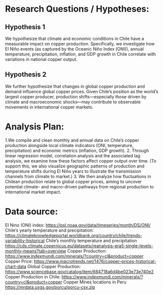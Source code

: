 # Research Questions / Hypotheses:
## Hypothesis 1
We hypothesize that climate and economic conditions in Chile have a measurable impact on copper production. Specifically, we investigate how El Niño events (as captured by the Oceanic Niño Index (ONI)), annual temperature, precipitation, inflation, and GDP growth in Chile correlate with variations in national copper output.

## Hypothesis 2
We further hypothesize that changes in global copper production and demand influence global copper prices. Given Chile’s position as the world’s largest copper producer, production shifts—especially those driven by climate and macroeconomic shocks—may contribute to observable movements in international copper markets.

# Analysis Plan:
1.We compile and clean monthly and annual data on Chile’s copper production alongside local climate indicators (ONI, temperature, precipitation) and economic metrics (inflation, GDP growth). 
2. Through linear regression model, correlation analysis and the associated lag analysis, we examine how these factors affect copper output over time. (To support this, we also visualize geographic patterns of production and temperature shifts during El Niño years to illustrate the transmission channels from climate to market.)
3. We then analyze how fluctuations in Chilean production relate to global copper prices, aiming to uncover potential climate- and macro-driven pathways from regional production to international market impact.

# Data source:
EI Nino (ONI) index:
https://psl.noaa.gov/data/timeseries/month/DS/ONI/
Chile’s yearly temperature and precipitation:
https://climateknowledgeportal.worldbank.org/country/chile/trends-variability-historical
Chile’s monthly temperature and precipitation
https://cds.climate.copernicus.eu/datasets/reanalysis-era5-single-levels-monthly-means?tab=overview
Copper Production:
https://www.indexmundi.com/minerals/?country=cl&product=copper
Copper Price:
https://www.macrotrends.net/1476/copper-prices-historical-chart-data
Global Copper Production:
https://www.sciencebase.gov/catalog/item/684718a6d4be023e73e740e2
Copper Production in Chile:
https://www.indexmundi.com/minerals/?country=cl&product=copper
Copper Mines locations in Peru
https://mrdata.usgs.gov/porcu/porcu-csv.zip
